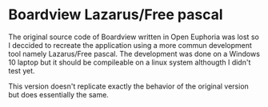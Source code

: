 # Boardview Lazarus/Free pascal

The original source code of Boardview written in Open Euphoria was lost so I deccided to recreate the application using a more commun development tool namely Lazarus/Free pascal.
The development was done on a Windows 10 laptop but it should be compileable on a linux system althougth I didn't test yet.

This version doesn't replicate exactly the behavior of the original version but does essentially the same.

